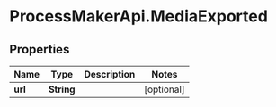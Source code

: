 # ProcessMakerApi.MediaExported

## Properties

Name | Type | Description | Notes
------------ | ------------- | ------------- | -------------
**url** | **String** |  | [optional] 


